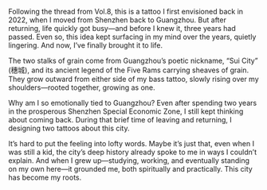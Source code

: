 Following the thread from Vol.8, this is a tattoo I first envisioned back in 2022, when I moved from Shenzhen back to Guangzhou.
But after returning, life quickly got busy—and before I knew it, three years had passed.
Even so, this idea kept surfacing in my mind over the years, quietly lingering. And now, I’ve finally brought it to life.

The two stalks of grain come from Guangzhou’s poetic nickname, “Sui City” (穗城), and its ancient legend of the Five Rams carrying sheaves of grain.
They grow outward from either side of my bass tattoo, slowly rising over my shoulders—rooted together, growing as one.

Why am I so emotionally tied to Guangzhou?
Even after spending two years in the prosperous Shenzhen Special Economic Zone, I still kept thinking about coming back.
During that brief time of leaving and returning, I designing two tattoos about this city.

It’s hard to put the feeling into lofty words.
Maybe it’s just that, even when I was still a kid, the city’s deep history already spoke to me in ways I couldn’t explain.
And when I grew up—studying, working, and eventually standing on my own here—it grounded me, both spiritually and practically.
This city has become my roots.
